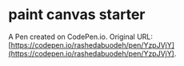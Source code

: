 # paint canvas starter

A Pen created on CodePen.io. Original URL: [https://codepen.io/rashedabuodeh/pen/YzpJVjY](https://codepen.io/rashedabuodeh/pen/YzpJVjY).


